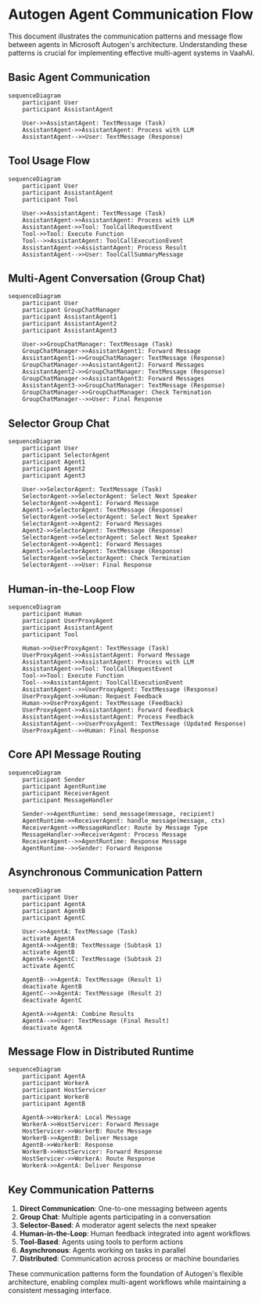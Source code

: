 # Autogen Agent Communication Flow

This document illustrates the communication patterns and message flow between agents in Microsoft Autogen's architecture. Understanding these patterns is crucial for implementing effective multi-agent systems in VaahAI.

## Basic Agent Communication

```mermaid
sequenceDiagram
    participant User
    participant AssistantAgent
    
    User->>AssistantAgent: TextMessage (Task)
    AssistantAgent->>AssistantAgent: Process with LLM
    AssistantAgent-->>User: TextMessage (Response)
```

## Tool Usage Flow

```mermaid
sequenceDiagram
    participant User
    participant AssistantAgent
    participant Tool
    
    User->>AssistantAgent: TextMessage (Task)
    AssistantAgent->>AssistantAgent: Process with LLM
    AssistantAgent->>Tool: ToolCallRequestEvent
    Tool->>Tool: Execute Function
    Tool-->>AssistantAgent: ToolCallExecutionEvent
    AssistantAgent->>AssistantAgent: Process Result
    AssistantAgent-->>User: ToolCallSummaryMessage
```

## Multi-Agent Conversation (Group Chat)

```mermaid
sequenceDiagram
    participant User
    participant GroupChatManager
    participant AssistantAgent1
    participant AssistantAgent2
    participant AssistantAgent3
    
    User->>GroupChatManager: TextMessage (Task)
    GroupChatManager->>AssistantAgent1: Forward Message
    AssistantAgent1->>GroupChatManager: TextMessage (Response)
    GroupChatManager->>AssistantAgent2: Forward Messages
    AssistantAgent2->>GroupChatManager: TextMessage (Response)
    GroupChatManager->>AssistantAgent3: Forward Messages
    AssistantAgent3->>GroupChatManager: TextMessage (Response)
    GroupChatManager->>GroupChatManager: Check Termination
    GroupChatManager-->>User: Final Response
```

## Selector Group Chat

```mermaid
sequenceDiagram
    participant User
    participant SelectorAgent
    participant Agent1
    participant Agent2
    participant Agent3
    
    User->>SelectorAgent: TextMessage (Task)
    SelectorAgent->>SelectorAgent: Select Next Speaker
    SelectorAgent->>Agent1: Forward Message
    Agent1->>SelectorAgent: TextMessage (Response)
    SelectorAgent->>SelectorAgent: Select Next Speaker
    SelectorAgent->>Agent2: Forward Messages
    Agent2->>SelectorAgent: TextMessage (Response)
    SelectorAgent->>SelectorAgent: Select Next Speaker
    SelectorAgent->>Agent1: Forward Messages
    Agent1->>SelectorAgent: TextMessage (Response)
    SelectorAgent->>SelectorAgent: Check Termination
    SelectorAgent-->>User: Final Response
```

## Human-in-the-Loop Flow

```mermaid
sequenceDiagram
    participant Human
    participant UserProxyAgent
    participant AssistantAgent
    participant Tool
    
    Human->>UserProxyAgent: TextMessage (Task)
    UserProxyAgent->>AssistantAgent: Forward Message
    AssistantAgent->>AssistantAgent: Process with LLM
    AssistantAgent->>Tool: ToolCallRequestEvent
    Tool->>Tool: Execute Function
    Tool-->>AssistantAgent: ToolCallExecutionEvent
    AssistantAgent-->>UserProxyAgent: TextMessage (Response)
    UserProxyAgent->>Human: Request Feedback
    Human->>UserProxyAgent: TextMessage (Feedback)
    UserProxyAgent->>AssistantAgent: Forward Feedback
    AssistantAgent->>AssistantAgent: Process Feedback
    AssistantAgent-->>UserProxyAgent: TextMessage (Updated Response)
    UserProxyAgent-->>Human: Final Response
```

## Core API Message Routing

```mermaid
sequenceDiagram
    participant Sender
    participant AgentRuntime
    participant ReceiverAgent
    participant MessageHandler
    
    Sender->>AgentRuntime: send_message(message, recipient)
    AgentRuntime->>ReceiverAgent: handle_message(message, ctx)
    ReceiverAgent->>MessageHandler: Route by Message Type
    MessageHandler->>ReceiverAgent: Process Message
    ReceiverAgent-->>AgentRuntime: Response Message
    AgentRuntime-->>Sender: Forward Response
```

## Asynchronous Communication Pattern

```mermaid
sequenceDiagram
    participant User
    participant AgentA
    participant AgentB
    participant AgentC
    
    User->>AgentA: TextMessage (Task)
    activate AgentA
    AgentA->>AgentB: TextMessage (Subtask 1)
    activate AgentB
    AgentA->>AgentC: TextMessage (Subtask 2)
    activate AgentC
    
    AgentB-->>AgentA: TextMessage (Result 1)
    deactivate AgentB
    AgentC-->>AgentA: TextMessage (Result 2)
    deactivate AgentC
    
    AgentA->>AgentA: Combine Results
    AgentA-->>User: TextMessage (Final Result)
    deactivate AgentA
```

## Message Flow in Distributed Runtime

```mermaid
sequenceDiagram
    participant AgentA
    participant WorkerA
    participant HostServicer
    participant WorkerB
    participant AgentB
    
    AgentA->>WorkerA: Local Message
    WorkerA->>HostServicer: Forward Message
    HostServicer->>WorkerB: Route Message
    WorkerB->>AgentB: Deliver Message
    AgentB->>WorkerB: Response
    WorkerB->>HostServicer: Forward Response
    HostServicer->>WorkerA: Route Response
    WorkerA->>AgentA: Deliver Response
```

## Key Communication Patterns

1. **Direct Communication**: One-to-one messaging between agents
2. **Group Chat**: Multiple agents participating in a conversation
3. **Selector-Based**: A moderator agent selects the next speaker
4. **Human-in-the-Loop**: Human feedback integrated into agent workflows
5. **Tool-Based**: Agents using tools to perform actions
6. **Asynchronous**: Agents working on tasks in parallel
7. **Distributed**: Communication across process or machine boundaries

These communication patterns form the foundation of Autogen's flexible architecture, enabling complex multi-agent workflows while maintaining a consistent messaging interface.
